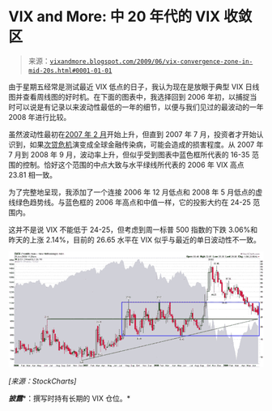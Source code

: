 <!--yml

category: 未分类

date: 2024-05-18 17:41:12

-->

# VIX and More: 中 20 年代的 VIX 收敛区

> 来源：[`vixandmore.blogspot.com/2009/06/vix-convergence-zone-in-mid-20s.html#0001-01-01`](http://vixandmore.blogspot.com/2009/06/vix-convergence-zone-in-mid-20s.html#0001-01-01)

由于星期五经常是测试最近 VIX 低点的日子，我认为现在是放眼于典型 VIX 日线图并查看周线图的好时机。在下面的图表中，我选择回到 2006 年初，以捕捉当时可以说是有记录以来波动性最低的一年的细节，以便与我们见过的最波动的一年 2008 年进行比较。

虽然波动性最初在[2007 年 2 月](http://vixandmore.blogspot.com/search/label/February%2027)开始上升，但直到 2007 年 7 月，投资者才开始认识到，如果[次贷危机](http://vixandmore.blogspot.com/search/label/subprime%20mortgage)演变成全球金融传染病，可能会造成的损害程度。从 2007 年 7 月到 2008 年 9 月，波动率上升，但似乎受到图表中蓝色框所代表的 16-35 范围的控制。恰好这个范围的中点大致与水平绿线所代表的 2006 年 VIX 高点 23.81 相一致。

为了完整地呈现，我添加了一个连接 2006 年 12 月低点和 2008 年 5 月低点的虚线绿色趋势线。与蓝色框的 2006 年高点和中值一样，它的投影大约在 24-25 范围内。

这并不是说 VIX 不能低于 24-25，但考虑到周一标普 500 指数的下跌 3.06%和昨天的上涨 2.14%，目前的 26.65 水平在 VIX 似乎与最近的单日波动性不一致。

![](img/bf245f4fab3fa4347a8830ec2458e6d2.png)

*[来源：StockCharts]*

***披露****：撰写时持有长期的 VIX 仓位。*
